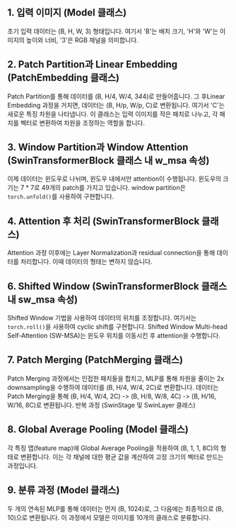 ## 1. 입력 이미지 (Model 클래스)

초기 입력 데이터는 (B, H, W, 3) 형태입니다. 여기서 'B'는 배치 크기, 'H'와 'W'는 이미지의 높이와 너비, '3'은 RGB 채널을 의미합니다.

## 2. Patch Partition과 Linear Embedding (PatchEmbedding 클래스)

Patch Partition를 통해 데이터를 (B, H/4, W/4, 3*4*4)로 만들어줍니다. 그 후Linear Embedding 과정을 거치면, 데이터는 (B, H/p, W/p, C)로 변환됩니다. 여기서 'C'는 새로운 특징 차원을 나타냅니다.
이 클래스는 입력 이미지를 작은 패치로 나누고, 각 패치를 벡터로 변환하여 차원을 조정하는 역할을 합니다.


## 3. Window Partition과 Window Attention (SwinTransformerBlock 클래스 내 w_msa 속성)

이제 데이터는 윈도우로 나뉘며, 윈도우 내에서만 attention이 수행됩니다. 윈도우의 크기는 7 * 7로 49개의 patch를 가지고 있습니다. window partition은 `torch.unfold()`를 사용하여 구현합니다.

## 4. Attention 후 처리 (SwinTransformerBlock 클래스)
Attention 과정 이후에는 Layer Normalization과 residual connection을 통해 데이터를 처리합니다. 이때 데이터의 형태는 변하지 않습니다.

## 6. Shifted Window (SwinTransformerBlock 클래스 내 sw_msa 속성)
Shifted Window 기법을 사용하여 데이터의 위치를 조정합니다. 여기서는 `torch.roll()`을 사용하여 cyclic shift를 구현합니다.
Shifted Window Multi-head Self-Attention (SW-MSA)는 윈도우 위치를 이동시킨 후 attention을 수행합니다.

## 7. Patch Merging (PatchMerging 클래스)
Patch Merging 과정에서는 인접한 패치들을 합치고, MLP를 통해 차원을 줄이는 2x downsampling을 수행하여 데이터를 (B, H/4, W/4, 2C)로 변환합니다. 데이터는 Patch Merging을 통해 (B, H/4, W/4, 2C) -> (B, H/8, W/8, 4C) -> (B, H/16, W/16, 8C)로 변환됩니다.
반복 과정 (SwinStage 및 SwinLayer 클래스)

## 8. Global Average Pooling (Model 클래스)

각 특징 맵(feature map)에 Global Average Pooling을 적용하여 (B, 1, 1, 8C)의 형태로 변환합니다. 이는 각 채널에 대한 평균 값을 계산하여 고정 크기의 벡터로 만드는 과정입니다.

## 9. 분류 과정 (Model 클래스)
두 개의 연속된 MLP를 통해 데이터는 먼저 (B, 1024)로, 그 다음에는 최종적으로 (B, 10)으로 변환됩니다. 이 과정에서 모델은 이미지를 10개의 클래스로 분류합니다.
